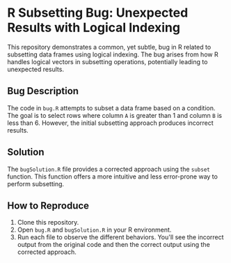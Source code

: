 # R Subsetting Bug: Unexpected Results with Logical Indexing

This repository demonstrates a common, yet subtle, bug in R related to subsetting data frames using logical indexing. The bug arises from how R handles logical vectors in subsetting operations, potentially leading to unexpected results.

## Bug Description
The code in `bug.R` attempts to subset a data frame based on a condition. The goal is to select rows where column `A` is greater than 1 and column `B` is less than 6. However, the initial subsetting approach produces incorrect results.

## Solution
The `bugSolution.R` file provides a corrected approach using the `subset` function. This function offers a more intuitive and less error-prone way to perform subsetting.

## How to Reproduce
1. Clone this repository.
2. Open `bug.R` and `bugSolution.R` in your R environment.
3. Run each file to observe the different behaviors. You'll see the incorrect output from the original code and then the correct output using the corrected approach. 
